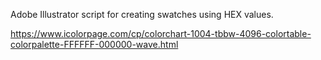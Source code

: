 Adobe Illustrator script for creating swatches using HEX values.

https://www.icolorpage.com/cp/colorchart-1004-tbbw-4096-colortable-colorpalette-FFFFFF-000000-wave.html
